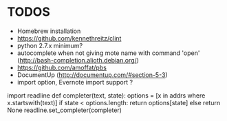 TODOS
=====

* Homebrew installation
* https://github.com/kennethreitz/clint
* python 2.7.x minimum?
* autocomplete when not giving mote name with command 'open' (http://bash-completion.alioth.debian.org/)
* https://github.com/amoffat/pbs
* DocumentUp (http://documentup.com/#section-5-3)
* import option, Evernote import support ?

import readline
def completer(text, state):
    options = [x in addrs where x.startswith(text)]
    if state < options.length:
        return options[state]
    else
        return None
readline.set_completer(completer)
